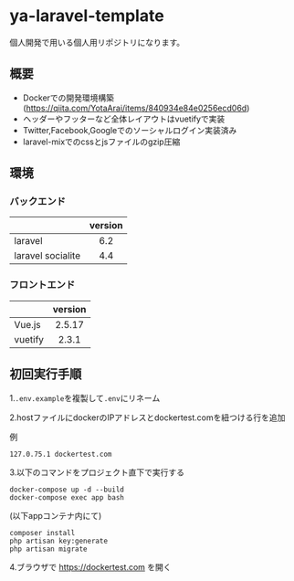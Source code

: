 # ya-laravel-template

個人開発で用いる個人用リポジトリになります。

## 概要
- Dockerでの開発環境構築(https://qiita.com/YotaArai/items/840934e84e0256ecd06d)
- ヘッダーやフッターなど全体レイアウトはvuetifyで実装
- Twitter,Facebook,Googleでのソーシャルログイン実装済み
- laravel-mixでのcssとjsファイルのgzip圧縮

## 環境
### バックエンド
||version|
|:--|:--:|
|laravel|6.2|
|laravel socialite|4.4|

### フロントエンド
||version|
|:--|:--:|
|Vue.js|2.5.17|
|vuetify|2.3.1|

## 初回実行手順
1.`.env.example`を複製して`.env`にリネーム

2.hostファイルにdockerのIPアドレスとdockertest.comを紐つける行を追加

例

    127.0.75.1 dockertest.com

3.以下のコマンドをプロジェクト直下で実行する

    docker-compose up -d --build
    docker-compose exec app bash

(以下appコンテナ内にて)

    composer install
    php artisan key:generate
    php artisan migrate

4.ブラウザで https://dockertest.com を開く